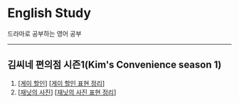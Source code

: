 # English Study
드라마로 공부하는 영어 공부

---
## 김씨네 편의점 시즌1(Kim's Convenience season 1)
1. [[게이 할인](https://blog.naver.com/jaeyoon_95/222003855093)]  [[게이 할인 표현 정리](https://blog.naver.com/jaeyoon_95/222004067775)]
2. [[재닛의 사진](https://blog.naver.com/jaeyoon_95/222024936892)]  [[재닛의 사진 표현 정리](https://blog.naver.com/jaeyoon_95/222041008792)]
